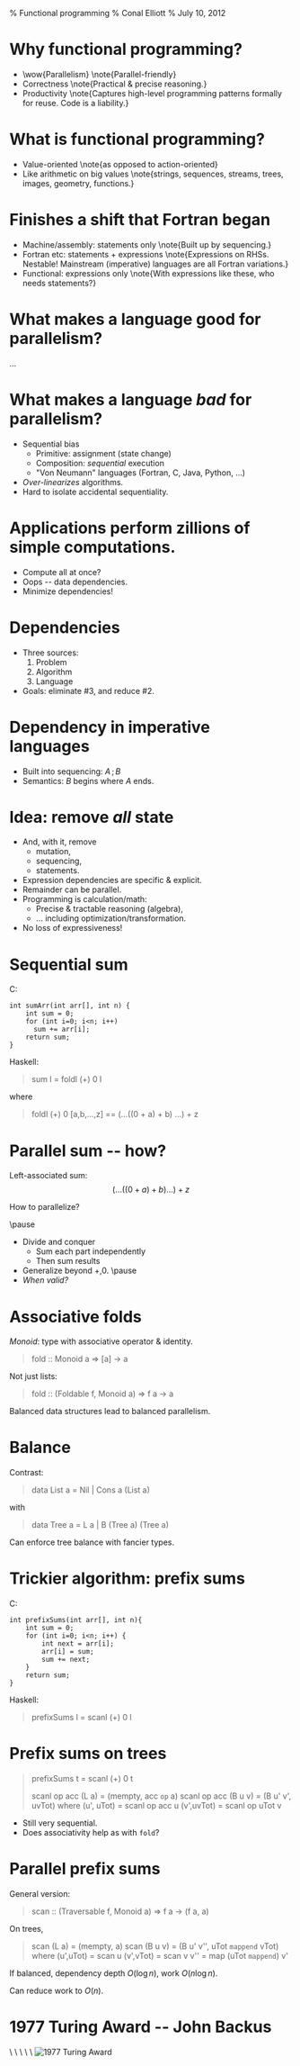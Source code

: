 % Functional programming
% Conal Elliott
% July 10, 2012

# Why functional programming?

*   \wow{Parallelism}
    \note{Parallel-friendly}
*   Correctness
    \note{Practical \& precise reasoning.}
*   Productivity
    \note{Captures high-level programming patterns formally for reuse.
    Code is a liability.}

# What is functional programming?

*   Value-oriented
    \note{as opposed to action-oriented}
*   Like arithmetic on big values
    \note{strings, sequences, streams, trees, images, geometry, functions.}

# Finishes a shift that Fortran began

*   Machine/assembly: statements only
    \note{Built up by sequencing.}
*   Fortran etc: statements + expressions
    \note{Expressions on RHSs. Nestable!
    Mainstream (imperative) languages are all Fortran variations.}
*   Functional: expressions only
    \note{With expressions like these, who needs statements?}

# What makes a language good for parallelism?

...

# What makes a language *bad* for parallelism?

*   Sequential bias
    *   Primitive: assignment (state change)
    *   Composition: *sequential* execution
    *   "Von Neumann" languages (Fortran, C, Java, Python, ...)
*   *Over-linearizes* algorithms.
*   Hard to isolate accidental sequentiality.

# Applications perform zillions of simple computations.

*   Compute all at once?
*   Oops -- data dependencies.
*   Minimize dependencies!

# Dependencies

*   Three sources:
    1.   Problem
    2.   Algorithm
    3.   Language
*   Goals: eliminate #3, and reduce #2.

# Dependency in imperative languages

*   Built into sequencing: $A\, ; B$
*   Semantics: $B$ begins where $A$ ends.

# Idea: remove *all* state

*   And, with it, remove
    *   mutation,
    *   sequencing,
    *   statements.
*   Expression dependencies are specific & explicit.
*   Remainder can be parallel.
*   Programming is calculation/math:
    *   Precise & tractable reasoning (algebra),
    *   ... including optimization/transformation.
*   No loss of expressiveness!

# Sequential sum

C:

~~~{.C}
int sumArr(int arr[], int n) {
    int sum = 0;
    for (int i=0; i<n; i++)
      sum += arr[i];
    return sum;
}
~~~

Haskell:

> sum l = foldl (+) 0 l

where

> foldl (+) 0 [a,b,...,z] == (...((0 + a) + b) ...) + z

# Parallel sum -- how?

Left-associated sum: $$(\ldots ((0 + a) + b) \ldots) + z$$

How to parallelize?

\pause

*   Divide and conquer
    *   Sum each part independently
    *   Then sum results
*   Generalize beyond +,0.
\pause
*   *When valid?*

# Associative folds

*Monoid*: type with associative operator & identity.

> fold :: Monoid a => [a] -> a

Not just lists:

> fold :: (Foldable f, Monoid a) => f a -> a

Balanced data structures lead to balanced parallelism.

# Balance

Contrast:

> data List a = Nil | Cons a (List a)

with

> data Tree a = L a | B (Tree a) (Tree a)

Can enforce tree balance with fancier types.

# Trickier algorithm: prefix sums

C:

~~~{.C}
int prefixSums(int arr[], int n){
    int sum = 0;
    for (int i=0; i<n; i++) {
        int next = arr[i];
        arr[i] = sum;
        sum += next;
    }
    return sum;
}
~~~

Haskell:

> prefixSums l = scanl (+) 0 l

# Prefix sums on trees

> prefixSums t = scanl (+) 0 t
>
> scanl op acc (L a)   = (mempty, acc `op` a)
> scanl op acc (B u v) = (B u' v', uvTot)
>  where
>    (u', uTot) = scanl op acc  u
>    (v',uvTot) = scanl op uTot v

*   Still very sequential.
*   Does associativity help as with `fold`?

# Parallel prefix sums

General version:

> scan :: (Traversable f, Monoid a) => f a -> (f a, a)

On trees,

> scan (L a)   = (mempty, a)
> scan (B u v) = (B u' v'', uTot `mappend` vTot)
>  where
>    (u',uTot) = scan u
>    (v',vTot) = scan v
>    v'' = map (uTot `mappend`) v'

If balanced, dependency depth $O (\log n)$, work $O (n \log n)$.

Can reduce work to $O (n)$.

# 1977 Turing Award -- John Backus

\ \ \ \ \ ![1977 Turing Award](BackusTuringPaperHighlight.png)
